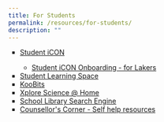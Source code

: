 ```yaml
---
title: For Students
permalink: /resources/for-students/
description: ""
---
```


<ul style="list-style-type: square;">
<li><a href="http://bit.ly/studenticon" target="_blank">Student iCON</a></li>
<ul><li><a href="https://www.youtube.com/watch?v=fP4NH8_Wk8w" target="_blank">Student iCON Onboarding - for Lakers</a></li></ul>
<li><a href="https://vle.learning.moe.edu.sg/login" target="_blank">Student Learning Space</a></li>
<li><a href="https://www.koobits.com/" target="_blank">KooBits</a></li>
<li><a href="https://sites.google.com/view/xplore-science-at-home" target="_blank">Xplore Science @ Home</a></li>
<li><a href="https://schoolibrary.moe.edu.sg/lakesidepri/cgi-bin/spydus.exe/MSGTRN/WPAC/HOME" target="_blank">School Library Search Engine</a></li>
<li><a href="https://sites.google.com/moe.edu.sg/lspscounselorcorner/home" target="_blank">Counsellor's Corner - Self help resources</a></li>
